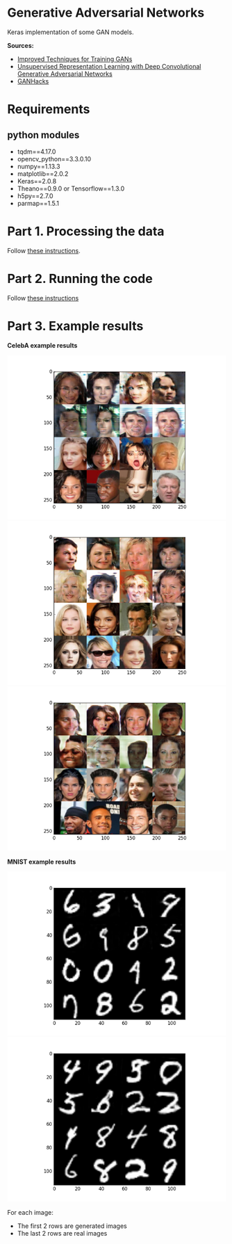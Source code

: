 # Generative Adversarial Networks

Keras implementation of some GAN models.

**Sources:**

- [Improved Techniques for Training GANs](https://arxiv.org/abs/1606.03498)
- [Unsupervised Representation Learning with Deep Convolutional Generative Adversarial Networks](https://arxiv.org/abs/1511.06434)
- [GANHacks](https://github.com/soumith/ganhacks)

# Requirements

## python modules

- tqdm==4.17.0
- opencv_python==3.3.0.10
- numpy==1.13.3
- matplotlib==2.0.2
- Keras==2.0.8
- Theano==0.9.0 or Tensorflow==1.3.0
- h5py==2.7.0
- parmap==1.5.1


# Part 1. Processing the data

Follow [these instructions](https://github.com/tdeboissiere/DeepLearningImplementations/tree/master/GAN/src/data).

# Part 2. Running the code

Follow [these instructions](https://github.com/tdeboissiere/DeepLearningImplementations/tree/master/GAN/src/model)

# Part 3. Example results

**CelebA example results**

![figure](./figures/img_gan.png)
![figure](./figures/img_gan2.png)
![figure](./figures/img_gan3.png)

**MNIST example results**

![figure](./figures/img_mnist.png)
![figure](./figures/img_mnist2.png)

For each image:

- The first 2 rows are generated images
- The last 2 rows are real images
